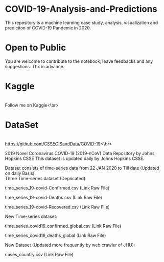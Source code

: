 # COVID-19-Analysis-and-Predictions
This repository is a machine learning case study, analysis, visualization and prediciton of COVID-19 Pandemic in 2020.

# Open to Public 
You are welcome to contribute to the notebook, leave feedbacks and any suggestions. Thx in advance. 

# Kaggle 
<br>Follow me on Kaggle<\br>

# DataSet  

<br>https://github.com/CSSEGISandData/COVID-19<\br>


2019 Novel Coronavirus COVID-19 (2019-nCoV) Data Repository by Johns Hopkins CSSE This dataset is updated daily by Johns Hopkins CSSE.<br>

Dataset consists of time-series data from 22 JAN 2020 to Till date (Updated on daily Basis).<br>
Three Time-series dataset (Depricated):

time_series_19-covid-Confirmed.csv (Link Raw File)

time_series_19-covid-Deaths.csv (Link Raw File)

time_series_19-covid-Recovered.csv (Link Raw File)

New Time-series dataset:

time_series_covid19_confirmed_global.csv (Link Raw File)

time_series_covid19_deaths_global (Link Raw File)

New Dataset (Updated more frequently by web crawler of JHU):

cases_country.csv (Link Raw File)
